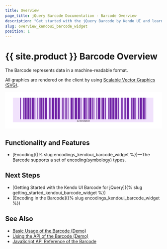 ```yaml
---
title: Overview
page_title: jQuery Barcode Documentation - Barcode Overview
description: "Get started with the jQuery Barcode by Kendo UI and learn how to create, initialize, and enable the component."
slug: overview_kendoui_barcode_widget
position: 1
---
```


# {{ site.product }} Barcode Overview

The Barcode represents data in a machine-readable format.

All graphics are rendered on the client by using [Scalable Vector Graphics (SVG)](https://www.w3.org/Graphics/SVG/).

![Kendo UI for jQuery Barcode Overview](barcode-overview.png)

## Functionality and Features  

* [Encoding]({% slug encodings_kendoui_barcode_widget %})&mdash;The Barcode supports a set of encoding(symbology) types.


## Next Steps

* [Getting Started with the Kendo UI Barcode for jQuery]({% slug getting_started_kendoui_barcode_widget %})
* [Encoding in the Barcode]({% slug encodings_kendoui_barcode_widget %})

## See Also

* [Basic Usage of the Barcode (Demo)](https://demos.telerik.com/kendo-ui/barcode/index)
* [Using the API of the Barcode (Demo)](https://demos.telerik.com/kendo-ui/barcode/api)
* [JavaScript API Reference of the Barcode](/api/javascript/dataviz/ui/barcode)
